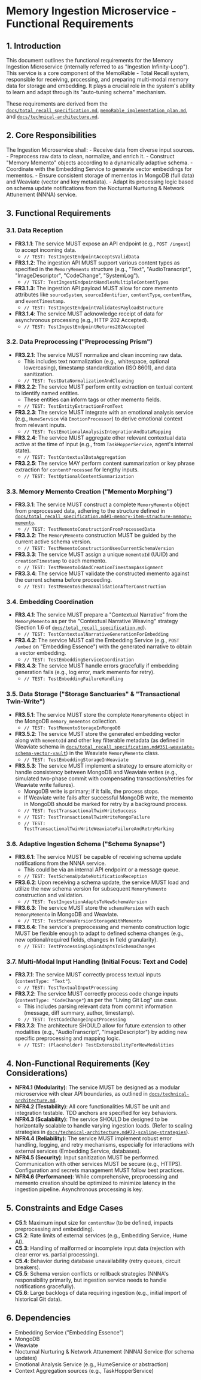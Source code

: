# Memory Ingestion Microservice - Functional Requirements

## 1. Introduction

This document outlines the functional requirements for the Memory Ingestion Microservice (internally referred to as "Ingestion Infinity-Loop"). This service is a core component of the MemoRable - Total Recall system, responsible for receiving, processing, and preparing multi-modal memory data for storage and embedding. It plays a crucial role in the system's ability to learn and adapt through its "auto-tuning schema" mechanism.

These requirements are derived from the [`docs/total_recall_specification.md`](./total_recall_specification.md), [`memoRable_implementation_plan.md`](../memoRable_implementation_plan.md), and [`docs/technical-architecture.md`](./technical-architecture.md).

## 2. Core Responsibilities

The Ingestion Microservice shall:
    - Receive data from diverse input sources.
    - Preprocess raw data to clean, normalize, and enrich it.
    - Construct "Memory Memento" objects according to a dynamically adaptive schema.
    - Coordinate with the Embedding Service to generate vector embeddings for mementos.
    - Ensure consistent storage of mementos in MongoDB (full data) and Weaviate (vector and key metadata).
    - Adapt its processing logic based on schema update notifications from the Nocturnal Nurturing & Network Attunement (NNNA) service.

## 3. Functional Requirements

### 3.1. Data Reception

*   **FR3.1.1**: The service MUST expose an API endpoint (e.g., `POST /ingest`) to accept incoming data.
    *   `// TEST: TestIngestEndpointAcceptsValidData`
*   **FR3.1.2**: The ingestion API MUST support various content types as specified in the `MemoryMemento` structure (e.g., "Text", "AudioTranscript", "ImageDescriptor", "CodeChange", "SystemLog").
    *   `// TEST: TestIngestEndpointHandlesMultipleContentTypes`
*   **FR3.1.3**: The ingestion API payload MUST allow for core memento attributes like `sourceSystem`, `sourceIdentifier`, `contentType`, `contentRaw`, and `eventTimestamp`.
    *   `// TEST: TestIngestEndpointValidatesPayloadStructure`
*   **FR3.1.4**: The service MUST acknowledge receipt of data for asynchronous processing (e.g., HTTP 202 Accepted).
    *   `// TEST: TestIngestEndpointReturns202Accepted`

### 3.2. Data Preprocessing ("Preprocessing Prism")

*   **FR3.2.1**: The service MUST normalize and clean incoming raw data.
    *   This includes text normalization (e.g., whitespace, optional lowercasing), timestamp standardization (ISO 8601), and data sanitization.
    *   `// TEST: TestDataNormalizationAndCleaning`
*   **FR3.2.2**: The service MUST perform entity extraction on textual content to identify named entities.
    *   These entities can inform tags or other memento fields.
    *   `// TEST: TestEntityExtractionFromText`
*   **FR3.2.3**: The service MUST integrate with an emotional analysis service (e.g., `HumeService` via `EmotionProcessor`) to derive emotional context from relevant inputs.
    *   `// TEST: TestEmotionalAnalysisIntegrationAndDataMapping`
*   **FR3.2.4**: The service MUST aggregate other relevant contextual data active at the time of input (e.g., from `TaskHopperService`, agent's internal state).
    *   `// TEST: TestContextualDataAggregation`
*   **FR3.2.5**: The service MAY perform content summarization or key phrase extraction for `contentProcessed` for lengthy inputs.
    *   `// TEST: TestOptionalContentSummarization`

### 3.3. Memory Memento Creation ("Memento Morphing")

*   **FR3.3.1**: The service MUST construct a complete `MemoryMemento` object from preprocessed data, adhering to the structure defined in [`docs/total_recall_specification.md#1-memory-item-structure-memory-memento`](./total_recall_specification.md#1-memory-item-structure-memory-memento).
    *   `// TEST: TestMementoConstructionFromProcessedData`
*   **FR3.3.2**: The `MemoryMemento` construction MUST be guided by the current active schema version.
    *   `// TEST: TestMementoConstructionUsesCurrentSchemaVersion`
*   **FR3.3.3**: The service MUST assign a unique `mementoId` (UUID) and `creationTimestamp` to each memento.
    *   `// TEST: TestMementoIdAndCreationTimestampAssignment`
*   **FR3.3.4**: The service MUST validate the constructed memento against the current schema before proceeding.
    *   `// TEST: TestMementoSchemaValidationAfterConstruction`

### 3.4. Embedding Coordination

*   **FR3.4.1**: The service MUST prepare a "Contextual Narrative" from the `MemoryMemento` as per the "Contextual Narrative Weaving" strategy (Section 1.6 of [`docs/total_recall_specification.md`](./total_recall_specification.md)).
    *   `// TEST: TestContextualNarrativeGenerationForEmbedding`
*   **FR3.4.2**: The service MUST call the Embedding Service (e.g., `POST /embed` on "Embedding Essence") with the generated narrative to obtain a vector embedding.
    *   `// TEST: TestEmbeddingServiceCoordination`
*   **FR3.4.3**: The service MUST handle errors gracefully if embedding generation fails (e.g., log error, mark memento for retry).
    *   `// TEST: TestEmbeddingFailureHandling`

### 3.5. Data Storage ("Storage Sanctuaries" & "Transactional Twin-Write")

*   **FR3.5.1**: The service MUST store the complete `MemoryMemento` object in the MongoDB `memory_mementos` collection.
    *   `// TEST: TestMementoStorageInMongoDB`
*   **FR3.5.2**: The service MUST store the generated embedding vector along with `mementoId` and other key filterable metadata (as defined in Weaviate schema in [`docs/total_recall_specification.md#351-weaviate-schema-vector-vault`](./total_recall_specification.md#351-weaviate-schema-vector-vault)) in the Weaviate `MemoryMemento` class.
    *   `// TEST: TestEmbeddingStorageInWeaviate`
*   **FR3.5.3**: The service MUST implement a strategy to ensure atomicity or handle consistency between MongoDB and Weaviate writes (e.g., simulated two-phase commit with compensating transactions/retries for Weaviate write failures).
    *   MongoDB write is primary; if it fails, the process stops.
    *   If Weaviate write fails after successful MongoDB write, the memento in MongoDB should be marked for retry by a background process.
    *   `// TEST: TestTransactionalTwinWriteSuccess`
    *   `// TEST: TestTransactionalTwinWriteMongoFailure`
    *   `// TEST: TestTransactionalTwinWriteWeaviateFailureAndRetryMarking`

### 3.6. Adaptive Ingestion Schema ("Schema Synapse")

*   **FR3.6.1**: The service MUST be capable of receiving schema update notifications from the NNNA service.
    *   This could be via an internal API endpoint or a message queue.
    *   `// TEST: TestSchemaUpdateNotificationReception`
*   **FR3.6.2**: Upon receiving a schema update, the service MUST load and utilize the new schema version for subsequent `MemoryMemento` construction and validation.
    *   `// TEST: TestIngestionAdaptsToNewSchemaVersion`
*   **FR3.6.3**: The service MUST store the `schemaVersion` with each `MemoryMemento` in MongoDB and Weaviate.
    *   `// TEST: TestSchemaVersionStorageWithMemento`
*   **FR3.6.4**: The service's preprocessing and memento construction logic MUST be flexible enough to adapt to defined schema changes (e.g., new optional/required fields, changes in field granularity).
    *   `// TEST: TestProcessingLogicAdaptsToSchemaChanges`

### 3.7. Multi-Modal Input Handling (Initial Focus: Text and Code)

*   **FR3.7.1**: The service MUST correctly process textual inputs (`contentType: "Text"`).
    *   `// TEST: TestTextualInputProcessing`
*   **FR3.7.2**: The service MUST correctly process code change inputs (`contentType: "CodeChange"`) as per the "Living Git Log" use case.
    *   This includes parsing relevant data from commit information (message, diff summary, author, timestamp).
    *   `// TEST: TestCodeChangeInputProcessing`
*   **FR3.7.3**: The architecture SHOULD allow for future extension to other modalities (e.g., "AudioTranscript", "ImageDescriptor") by adding new specific preprocessing and mapping logic.
    *   `// TEST: (Placeholder) TestExtensibilityForNewModalities`

## 4. Non-Functional Requirements (Key Considerations)

*   **NFR4.1 (Modularity)**: The service MUST be designed as a modular microservice with clear API boundaries, as outlined in [`docs/technical-architecture.md`](./technical-architecture.md).
*   **NFR4.2 (Testability)**: All core functionalities MUST be unit and integration testable. TDD anchors are specified for key behaviors.
*   **NFR4.3 (Scalability)**: The service SHOULD be designed to be horizontally scalable to handle varying ingestion loads. (Refer to scaling strategies in [`docs/technical-architecture.md#72-scaling-strategies`](./technical-architecture.md#72-scaling-strategies)).
*   **NFR4.4 (Reliability)**: The service MUST implement robust error handling, logging, and retry mechanisms, especially for interactions with external services (Embedding Service, databases).
*   **NFR4.5 (Security)**: Input sanitization MUST be performed. Communication with other services MUST be secure (e.g., HTTPS). Configuration and secrets management MUST follow best practices.
*   **NFR4.6 (Performance)**: While comprehensive, preprocessing and memento creation should be optimized to minimize latency in the ingestion pipeline. Asynchronous processing is key.

## 5. Constraints and Edge Cases

*   **C5.1**: Maximum input size for `contentRaw` (to be defined, impacts preprocessing and embedding).
*   **C5.2**: Rate limits of external services (e.g., Embedding Service, Hume AI).
*   **C5.3**: Handling of malformed or incomplete input data (rejection with clear error vs. partial processing).
*   **C5.4**: Behavior during database unavailability (retry queues, circuit breakers).
*   **C5.5**: Schema version conflicts or rollback strategies (NNNA's responsibility primarily, but ingestion service needs to handle notifications gracefully).
*   **C5.6**: Large backlogs of data requiring ingestion (e.g., initial import of historical Git data).

## 6. Dependencies

*   Embedding Service ("Embedding Essence")
*   MongoDB
*   Weaviate
*   Nocturnal Nurturing & Network Attunement (NNNA) Service (for schema updates)
*   Emotional Analysis Service (e.g., HumeService or abstraction)
*   Context Aggregation sources (e.g., TaskHopperService)
